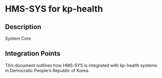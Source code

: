 # HMS-SYS for kp-health

## Description

System Core

## Integration Points

This document outlines how HMS-SYS is integrated with kp-health systems in Democratic People's Republic of Korea.
